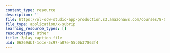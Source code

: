 ```yaml
---
content_type: resource
description: ''
file: https://ol-ocw-studio-app-production.s3.amazonaws.com/courses/8-01sc-classical-mechanics-fall-2016/06269dbf1cce5c97a07e55c0b37863f4_3V5y9uq5au0.vtt
file_type: application/x-subrip
learning_resource_types: []
resourcetype: Other
title: 3play caption file
uid: 06269dbf-1cce-5c97-a07e-55c0b37863f4
---
```

